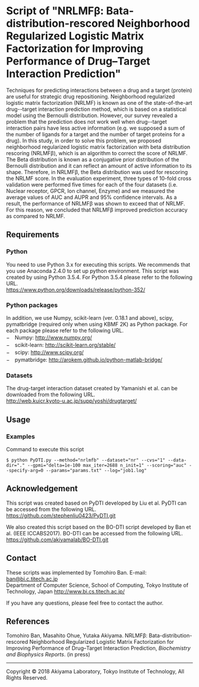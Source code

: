# Script of "NRLMFβ: Bata-distribution-rescored Neighborhood Regularized Logistic Matrix Factorization for Improving Performance of Drug–Target Interaction Prediction"

Techniques for predicting interactions between a drug and a target (protein) are useful for strategic drug repositioning. Neighborhood regularized logistic matrix factorization (NRLMF) is known as one of the state-of-the-art drug--target interaction prediction method, which is based on a statistical model using the Bernoulli distribution. However, our survey revealed a problem that the prediction does not work well when drug--target interaction pairs have less active information (e.g. we supposed a sum of the number of ligands for a target and the number of target proteins for a drug). In this study, in order to solve this problem, we proposed neighborhood regularized logistic matrix factorization with beta distribution rescoring (NRLMFβ), which is an algorithm to correct the score of NRLMF. The Beta distribution is known as a conjugative prior distribution of the Bernoulli distribution and it can reflect an amount of active information to its shape. Therefore, in NRLMFβ, the Beta distribution was used for rescoring the NRLMF score. In the evaluation experiment, three types of 10-fold cross validation were performed five times for each of the four datasets (i.e. Nuclear receptor, GPCR, Ion channel, Enzyme) and we measured the average values of AUC and AUPR and 95% confidence intervals. As a result, the performance of NRLMFβ was shown to exceed that of NRLMF. For this reason, we concluded that NRLMFβ improved prediction accuracy as compared to NRLMF.

Requirements
------------
### Python
You need to use Python 3.x for executing this scripts. We recommends that you use Anaconda 2.4.0 to set up python environment. This script was created by using Python 3.5.4. For Python 3.5.4 please refer to the following URL.<br>
https://www.python.org/downloads/release/python-352/<br>

### Python packages
In addition, we use Numpy, scikit-learn (ver. 0.18.1 and above), scipy, pymatbridge (required only when using KBMF 2K) as Python package. For each package please refer to the following URL.<br>
−　Numpy: http://www.numpy.org/<br>
−　scikit-learn: http://scikit-learn.org/stable/<br>
−　scipy: http://www.scipy.org/<br>
−　pymatbridge: http://arokem.github.io/python-matlab-bridge/<br>

### Datasets
The drug-target interaction dataset created by Yamanishi et al. can be downloaded from the following URL.<br>
http://web.kuicr.kyoto-u.ac.jp/supp/yoshi/drugtarget/<br>

Usage
-----

### Examples
Command to execute this script
```shell
$ python PyDTI.py --method="nrlmfb" --dataset="nr" --cvs="1" --data-dir="." --gpmi="delta=1e-100 max_iter=2688 n_init=1" --scoring="auc" --specify-arg=0 --params="params.txt" --log="job1.log"
```


Acknowledgement
---------------
This script was created based on PyDTI developed by Liu et al. PyDTI can be accessed from the following URL. https://github.com/stephenliu0423/PyDTI.git

We also created this script based on the BO-DTI script developed by Ban et al. (IEEE ICCABS2017). BO-DTI can be accessed from the following URL. https://github.com/akiyamalab/BO-DTI.git

Contact
-------
These scripts was implemented by Tomohiro Ban.
E-mail: ban@bi.c.titech.ac.jp
<br>
Department of Computer Science, School of Computing, Tokyo Institute of Technology, Japan
http://www.bi.cs.titech.ac.jp/

If you have any questions, please feel free to contact the author.

References
----------
Tomohiro Ban, Masahito Ohue, Yutaka Akiyama. NRLMFβ: Bata-distribution-rescored Neighborhood Regularized Logistic Matrix Factorization for Improving Performance of Drug–Target Interaction Prediction, _Biochemistry and Biophysics Reports_. (in press)

----------
Copyright © 2018 Akiyama Laboratory, Tokyo Institute of Technology, All Rights Reserved.

